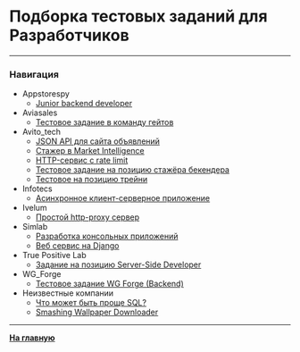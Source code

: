 # Подборка тестовых заданий для Разработчиков

***
### Навигация
- Appstorespy
	- [Junior backend developer](Appstorespy/assignment.md)
- Aviasales
	- [Тестовое задание в команду гейтов](aviasales/assignment.md)
- Avito_tech
	- [JSON API для сайта объявлений](Avito_tech/assignment1.md)
	- [Стажер в Market Intelligence](Avito_tech/assignment2.md)
	- [HTTP-сервис с rate limit](Avito_tech/assignment3.md)
	- [Тестовое задание на позицию стажёра бекендера](Avito_tech/assignment4.md)
	- [Тестовое на позицию трейни](Avito_tech/assignment5)
- Infotecs
	- [Асинхронное клиент-серверное приложение](Infotecs/assignment.md)
- Ivelum
	- [Простой http-proxy сервер](Ivelum/assignment.md)
- Simlab
	- [Разработка консольных приложений](SIMLAB/assignment1.md)
	- [Веб сервис на Django](SIMLAB/assignment2.md)
- True Positive Lab
	- [Задание на позицию Server-Side Developer](True%20Positive%20Lab/assignment.md)
- WG_Forge
	- [Тестовое задание WG Forge (Backend)](WG_Forge/assignment.md)
- Неизвестные компании
	- [Что может быть проще SQL?](Unknown/assignment1.md)
	- [Smashing Wallpaper Downloader](Unknown/assignment2.md)

***

**[На главную](/README.md)**

